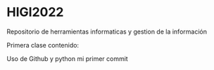 # HIGI2022
Repositorio de herramientas informaticas y gestion de la información 

Primera clase contenido:

  Uso de Github y python
mi primer commit  
